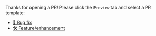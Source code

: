 Thanks for opening a PR! Please click the `Preview` tab and select a PR template:

- [🐛 Bug fix](?template=bug.md)
- [🛠 Feature/enhancement](?template=feature.md)
